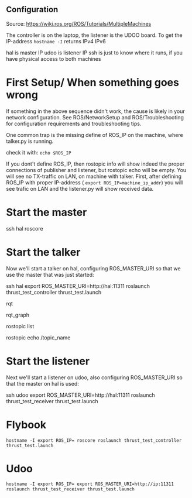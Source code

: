 ## Configuration

Source: https://wiki.ros.org/ROS/Tutorials/MultipleMachines

The controller is on the laptop, the listener is the UDOO board.
To get the IP-address `hostname -I` returns IPv4 IPv6

hal is master IP
udoo is listener IP
ssh is just to know where it runs, if you have physical access to both machines

# First Setup/ When something goes wrong

If something in the above sequence didn't work, the cause is likely in your network configuration. See ROS/NetworkSetup and ROS/Troubleshooting for configuration requirements and troubleshooting tips.

One common trap is the missing define of ROS_IP on the machine, where talker.py is running.

check it with: `echo $ROS_IP`

If you dont't define ROS_IP, then rostopic info will show indeed the proper connections of publisher and listener, but rostopic echo will be empty. You will see no TX-traffic on LAN, on machine with talker. First, after defining ROS_IP with proper IP-address ( `export ROS_IP=machine_ip_addr`) you will see trafic on LAN and the listener.py will show received data. 

# Start the master
ssh hal
roscore

# Start the talker

Now we'll start a talker on hal, configuring ROS_MASTER_URI so that we use the master that was just started:

ssh hal
export ROS_MASTER_URI=http://hal:11311
roslaunch thrust_test_controller thrust_test.launch

rqt

rqt_graph

rostopic list

rostopic echo /topic_name

# Start the listener

Next we'll start a listener on udoo, also configuring ROS_MASTER_URI so that the master on hal is used:

ssh udoo
export ROS_MASTER_URI=http://hal:11311
roslaunch thrust_test_receiver thrust_test.launch
<!-- rosrun rospy_tutorials talker.py -->


# Flybook
`
hostname -I
export ROS_IP=
roscore
roslaunch thrust_test_controller thrust_test.launch
`

# Udoo
`
hostname -I
export ROS_IP=
export ROS_MASTER_URI=http://ip:11311
roslaunch thrust_test_receiver thrust_test.launch
`